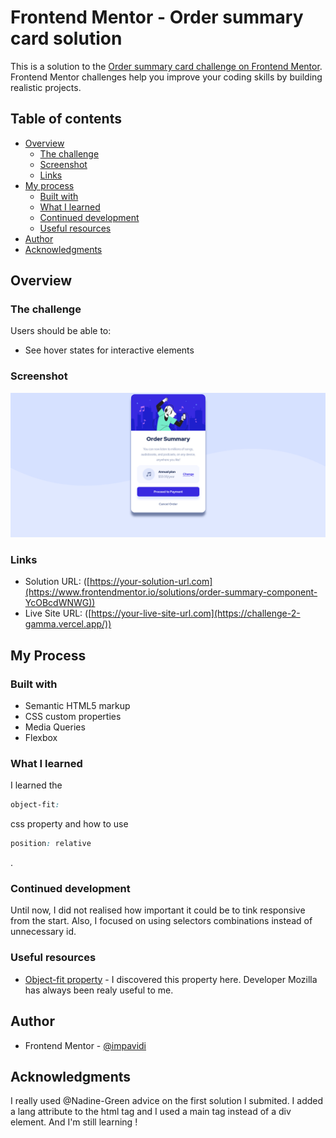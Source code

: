 # Frontend Mentor - Order summary card solution

This is a solution to the [Order summary card challenge on Frontend Mentor](https://www.frontendmentor.io/challenges/order-summary-component-QlPmajDUj). Frontend Mentor challenges help you improve your coding skills by building realistic projects. 

## Table of contents

- [Overview](#overview)
  - [The challenge](#the-challenge)
  - [Screenshot](#screenshot)
  - [Links](#links)
- [My process](#my-process)
  - [Built with](#built-with)
  - [What I learned](#what-i-learned)
  - [Continued development](#continued-development)
  - [Useful resources](#useful-resources)
- [Author](#author)
- [Acknowledgments](#acknowledgments)



## Overview

### The challenge

Users should be able to:

- See hover states for interactive elements


### Screenshot

![](images/screenshot.png)


### Links

- Solution URL: ([https://your-solution-url.com](https://www.frontendmentor.io/solutions/order-summary-component-YcOBcdWNWG))
- Live Site URL: ([https://your-live-site-url.com](https://challenge-2-gamma.vercel.app/))

## My Process

### Built with

- Semantic HTML5 markup
- CSS custom properties
- Media Queries
- Flexbox



### What I learned

I learned the 
```css 
object-fit:
``` 
css property and how to use 
```css 
position: relative
```
. 

### Continued development

Until now, I did not realised how important it could be to tink responsive from the start. Also, I focused on using selectors combinations instead of unnecessary id. 

### Useful resources

- [Object-fit property](https://developer.mozilla.org/fr/docs/Web/CSS/object-fit) - I discovered this property here. Developer Mozilla has always been realy useful to me.

## Author

- Frontend Mentor - [@impavidi](https://www.frontendmentor.io/profile/impavidi)


## Acknowledgments

I really used @Nadine-Green advice on the first solution I submited. I added a lang attribute to the html tag and I used a main tag instead of a div element. And I'm still learning !
